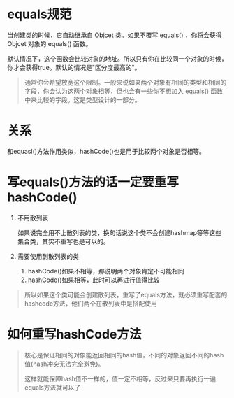 # equals规范

当创建类的时候，它自动继承自 Objcet 类。如果不覆写 equals() ，你将会获得 Objcet 对象的 equals() 函数。

默认情况下，这个函数会比较对象的地址。所以只有你在比较同一个对象的时候，你才会获得true。默认的情况是"区分度最高的"。

> 通常你会希望放宽这个限制。一般来说如果两个对象有相同的类型和相同的字段，你会认为这两个对象相等，但也会有一些你不想加入 equals() 函数中来比较的字段。这是类型设计的一部分。

# 关系

和equasl()方法作用类似，hashCode()也是用于比较两个对象是否相等。

# 写equals()方法的话一定要重写hashCode() 

1. 不用散列表

   如果说完全用不上散列表的类，换句话说这个类不会创建hashmap等等这些集合类，其实不重写也是可以的。

2. 需要使用到散列表的类
   1. hashCode()如果不相等，那说明两个对象肯定不可能相同
   2. hashCode()如果相等，此时可以再进行值得比较

> 所以如果这个类可能会创建散列表，重写了equals方法，就必须重写配套的hashcode方法，他们两个在散列表中是搭配使用

# 如何重写hashCode方法

> 核心是保证相同的对象能返回相同的hash值，不同的对象返回不同的hash值(hash冲突无法完全避免)。
>
> 这样就能保障hash值不一样的，值一定不相等，反过来只要再执行一遍equals方法就可以了